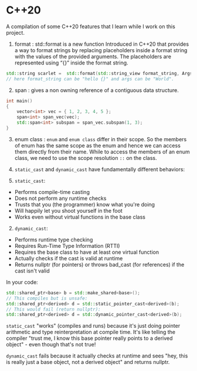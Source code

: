 # C++20

A compilation of some C++20 features that I learn while I work on this project. 

1. format : std::format is a new function Introduced in C++20 that provides a way to format strings by replacing placeholders inside a format string with the values of the provided arguments. The placeholders are represented using “{}” inside the format string. 

```cpp
std::string scarlet =  std::format(std::string_view format_string, Args... args);
// here format_string can be "hello {}" and args can be "World".
```

2. span : gives a non owning reference of a contiguous data structure. 

```cpp
int main() 
{ 
    vector<int> vec = { 1, 2, 3, 4, 5 }; 
    span<int> span_vec(vec);
    std::span<int> subspan = span_vec.subspan(1, 3); 
}

```

3. enum class : `enum` and `enum class` differ in their scope. So the members of enum has the same scope as the enum and hence we can access them directly from their name. While to access the members of an enum class, we need to use the scope resolution `::` on the class. 

4. `static_cast` and `dynamic_cast` have fundamentally different behaviors:

1. `static_cast`:
- Performs compile-time casting
- Does not perform any runtime checks
- Trusts that you (the programmer) know what you're doing
- Will happily let you shoot yourself in the foot
- Works even without virtual functions in the base class

2. `dynamic_cast`:
- Performs runtime type checking
- Requires Run-Time Type Information (RTTI)
- Requires the base class to have at least one virtual function
- Actually checks if the cast is valid at runtime
- Returns nullptr (for pointers) or throws bad_cast (for references) if the cast isn't valid

In your code:
```cpp
std::shared_ptr<base> b = std::make_shared<base>();
// This compiles but is unsafe:
std::shared_ptr<derived> d = std::static_pointer_cast<derived>(b);
// This would fail (return nullptr):
std::shared_ptr<derived> d = std::dynamic_pointer_cast<derived>(b);
```

`static_cast` "works" (compiles and runs) because it's just doing pointer arithmetic and type reinterpretation at compile time. It's like telling the compiler "trust me, I know this base pointer really points to a derived object" - even though that's not true!

`dynamic_cast` fails because it actually checks at runtime and sees "hey, this is really just a base object, not a derived object" and returns nullptr.
